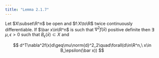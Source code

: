 ```yaml
---
title: "Lemma 2.1.7"
---
```


Let $X\subset\R^n$ be open and $f:X\to\R$ twice continuously
differentiable. If $\bar x\in\R^n$ is such that $\nabla^2f(\bar x)$
positive definite then $\exists\,\mu,\epsilon>0$ such that
$B_\epsilon(\bar x)\subset X$ and

$$
d^T\nabla^2f(x)d\geq\mu\norm{d}^2_2\quad\forall(d\in\R^n,\
x\in B_\epsilon(\bar x))
$$


